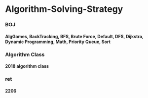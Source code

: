 # Algorithm-Solving-Strategy
### BOJ
#### AlgGames, BackTracking, BFS, Brute Force, Default, DFS, Dijkstra, Dynamic Programming, Math, Priority Queue, Sort
### Algorithm Class
#### 2018 algorithm class
### ret
#### 2206